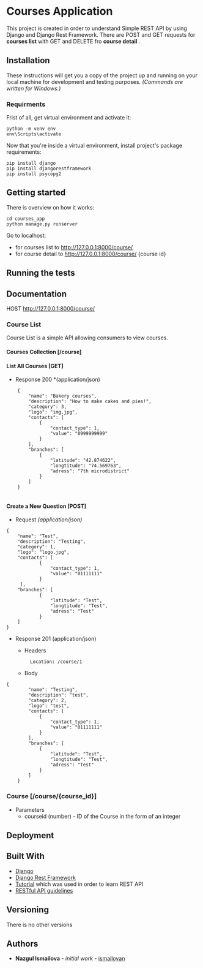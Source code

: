 # Courses Application

This project is created in order to understand Simple REST API by using Django and Django Rest Framework. 
There are POST and GET requests for <b> courses list </b> with GET and DELETE fro <b> course detail </b>.

## Installation

These instructions will get you a copy of the project up and running on your local machine for development and testing purposes. 
*(Commands are written for Windows.)*

### Requirments

Frist of all, get virtual environment and activate it:
```
python -m venv env
env\Scripts\activate
```

Now that you're inside a virtual environment, install project's package requirements:

```
pip install django
pip install djangorestframework
pip install psycopg2
```

## Getting started

There is overview on how it works:
```
cd courses_app
python manage.py runserver
```
Go to localhost:
* for courses list to http://127.0.0.1:8000/course/
* for course detail to http://127.0.0.1:8000/course/ {course id}

## Running the tests

## Documentation

HOST http://127.0.0.1:8000/course/

### Course List

Course List is a simple API allowing consumers to view courses.

#### Courses Collection [/course]

#### List All Courses [GET]

+ Response 200 *(application/json)

```
    {
        "name": "Bakery courses",
        "description": "How to make cakes and pies!",
        "category": 3,
        "logo": "img.jpg",
        "contacts": [
            {
                "contact_type": 1,
                "value": "0999999999"
            }
        ],
        "branches": [
            {
                "latitude": "42.874622",
                "longtitude": "74.569763",
                "adress": "7th microdistrict"
            }
        ]
    }
  
```

#### Create a New Question [POST]

+ Request *(application/json)*

```
{
    "name": "Test",
    "description": "Testing",
    "category": 1,
    "logo": "logo.jpg",
    "contacts": [
            {
                "contact_type": 1,
                "value": "01111111"
            }
     ],
    "branches": [
            {
                "latitude": "Test",
                "longtitude": "Test",
                "adress": "Test"
            }
    ]
}
```

+ Response 201 (application/json)

    + Headers

            Location: /course/1

    + Body
```
{
        "name": "Testing",
        "description": "test",
        "category": 2,
        "logo": "test",
        "contacts": [
            {
                "contact_type": 1,
                "value": "01111111"
            }
        ],
        "branches": [
            {
                "latitude": "Test",
                "longtitude": "Test",
                "adress": "Test"
            }
        ]
    }
```
### Course [/course/{course_id}]

+ Parameters
    + courseid (number) - ID of the Course in the form of an integer
    
## Deployment

## Built With

* [Django](https://docs.djangoproject.com/en/3.0/)
* [Django Rest Framework](https://www.django-rest-framework.org/)
* [Tutorial](https://www.django-rest-framework.org/tutorial/1-serialization/) which was used in order to learn REST API
* [RESTful API guidelines](https://opensource.zalando.com/restful-api-guidelines/)

## Versioning

There is no other versions

## Authors

* <b>Nazgul Ismailova</b> - *initial work* - [ismailovan](https://github.com/ismailovan)
